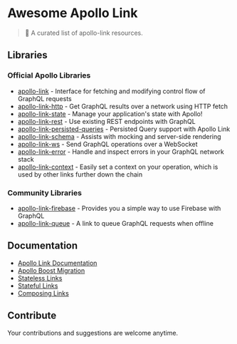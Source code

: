 # Awesome Apollo Link
> 🔗 A curated list of apollo-link resources.

## Libraries

### Official Apollo Libraries
- [apollo-link](https://github.com/apollographql/apollo-link) - Interface for fetching and modifying control flow of GraphQL requests
- [apollo-link-http](https://github.com/apollographql/apollo-link/tree/master/packages/apollo-link-http) - Get GraphQL results over a network using HTTP fetch
- [apollo-link-state](https://github.com/apollographql/apollo-link-state) - Manage your application's state with Apollo!
- [apollo-link-rest](https://github.com/apollographql/apollo-link-rest) - Use existing REST endpoints with GraphQL
- [apollo-link-persisted-queries](https://github.com/apollographql/apollo-link-persisted-queries) - Persisted Query support with Apollo Link
- [apollo-link-schema](https://github.com/apollographql/apollo-link/tree/master/packages/apollo-link-schema) - Assists with mocking and server-side rendering
- [apollo-link-ws](https://github.com/apollographql/apollo-link/tree/master/packages/apollo-link-ws) - Send GraphQL operations over a WebSocket
- [apollo-link-error](https://github.com/apollographql/apollo-link/tree/master/packages/apollo-link-error) - Handle and inspect errors in your GraphQL network stack
- [apollo-link-context](https://github.com/apollographql/apollo-link/tree/master/packages/apollo-link-context) - Easily set a context on your operation, which is used by other links further down the chain


### Community Libraries
- [apollo-link-firebase](https://github.com/Canner/apollo-link-firebase) - Provides you a simple way to use Firebase with GraphQL
- [apollo-link-queue](https://github.com/helfer/apollo-link-queue) - A link to queue GraphQL requests when offline


## Documentation
- [Apollo Link Documentation](https://www.apollographql.com/docs/link/)  
- [Apollo Boost Migration](https://www.apollographql.com/docs/react/advanced/boost-migration.html)
- [Stateless Links](https://www.apollographql.com/docs/link/stateless.html)
- [Stateful Links](https://www.apollographql.com/docs/link/stateful.html)
- [Composing Links](https://www.apollographql.com/docs/link/composition.html)



## Contribute
Your contributions and suggestions are welcome anytime.


